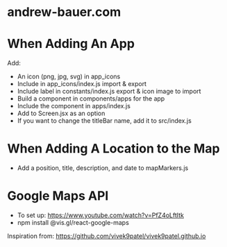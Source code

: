 # andrew-bauer.com

# When Adding An App

Add:

- An icon (png, jpg, svg) in app_icons
- Include in app_icons/index.js import & export
- Include label in constants/index.js export & icon image to import
- Build a component in components/apps for the app
- Include the component in apps/index.js
- Add to Screen.jsx as an option
- If you want to change the titleBar name, add it to src/index.js

# When Adding A Location to the Map

- Add a position, title, description, and date to mapMarkers.js

# Google Maps API

- To set up: https://www.youtube.com/watch?v=PfZ4oLftItk
- npm install @vis.gl/react-google-maps

Inspiration from: https://github.com/vivek9patel/vivek9patel.github.io
